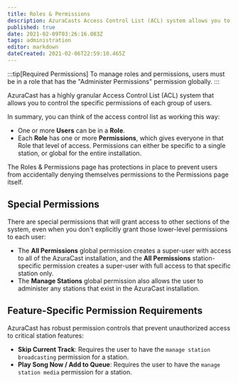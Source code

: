 ```yaml
---
title: Roles & Permissions
description: AzuraCasts Access Control List (ACL) system allows you to control the specific permissions of each group of users
published: true
date: 2021-02-09T03:26:16.083Z
tags: administration
editor: markdown
dateCreated: 2021-02-06T22:59:10.465Z
---
```


:::tip[Required Permissions]
To manage roles and permissions, users must be in a role that has the "Administer Permissions" permission globally.
:::

AzuraCast has a highly granular Access Control List (ACL) system that allows you to control the specific permissions of each group of users.

In summary, you can think of the access control list as working this way:

- One or more **Users** can be in a **Role**.
- Each **Role** has one or more **Permissions**, which gives everyone in that Role that level of access. Permissions can either be specific to a single station, or global for the entire installation.

The Roles & Permissions page has protections in place to prevent users from accidentally denying themselves permissions to the Permissions page itself.

## Special Permissions

There are special permissions that will grant access to other sections of the system, even when you don't explicitly grant those lower-level permissions to each user:

- The **All Permissions** global permission creates a super-user with access to all of the AzuraCast installation, and the **All Permissions** station-specific permission creates a super-user with full access to that specific station only.
- The **Manage Stations** global permission also allows the user to administer any stations that exist in the AzuraCast installation.

## Feature-Specific Permission Requirements

AzuraCast has robust permission controls that prevent unauthorized access to critical station features:

- **Skip Current Track**: Requires the user to have the `manage station broadcasting` permission for a station.
- **Play Song Now / Add to Queue**: Requires the user to have the `manage station media` permission for a station.
